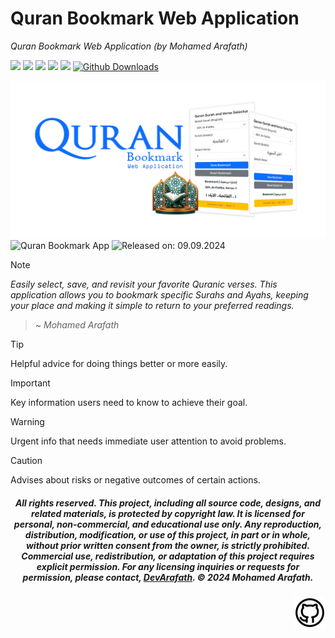 # Quran Bookmark Web Application
_Quran Bookmark Web Application (by Mohamed Arafath)_

![](https://img.shields.io/badge/Created_by-DevArafath-black?logo=github)
![](https://img.shields.io/badge/HTML5-e34f26?logo=html5&labelColor=white)
![](https://img.shields.io/badge/CSS3-%232965f1?logo=css3&logoColor=%232965f1&labelColor=white)
![](https://img.shields.io/badge/javascript-%23f0db4f?logo=javascript&logoColor=%23f0db4f&labelColor=white)
![](https://img.shields.io/badge/Bootstrap%205.3.0-blue?logo=bootstrap&labelColor=white)
[![Github Downloads](https://img.shields.io/github/downloads/DevArafath/quran-bookmark/total?logo=amp)](https://github.com/DevArafath/quran-bookmark/releases)

![Cover](img/quranappcover.jpg "Cover Picture") 
![Quran Bookmark App](https://img.shields.io/badge/Quran%20Bookmark%20App-1.0.0-blue?colorA=258d43&colorB=ecb718) ![Released on: 09.09.2024](https://img.shields.io/badge/Released%20on%3A%20-09.09.2024-red?colorA=black&colorB=ecb718&style=flat-square)

> [!Note]
> _Easily select, save, and revisit your favorite Quranic verses. This application allows you to bookmark specific Surahs and Ayahs, keeping your place and making it simple to return to your preferred readings._
> > ~ _Mohamed Arafath_

> [!TIP]
> Helpful advice for doing things better or more easily.

> [!IMPORTANT]
> Key information users need to know to achieve their goal.

> [!WARNING]
> Urgent info that needs immediate user attention to avoid problems.

> [!CAUTION]
> Advises about risks or negative outcomes of certain actions.

<div align="center">
  
##### _All rights reserved. This project, including all source code, designs, and related materials, is protected by copyright law. It is licensed for personal, non-commercial, and educational use only. Any reproduction, distribution, modification, or use of this project, in part or in whole, without prior written consent from the owner, is strictly prohibited. Commercial use, redistribution, or adaptation of this project requires explicit permission. For any licensing inquiries or requests for permission, please contact, [DevArafath](https://github.com/DevArafath/). &copy; 2024 Mohamed Arafath._

<div align="right">

<a href="https://www.github.com">
  <img src="img/git_pro.svg" alt="Social Links" width="50" height="50">
</a>

####
<!--
<a href="https://www.facebook.com/" target="_blank"><img src="img/fb.png" alt="Facebook" width="30"></a>
<a href="#" target="_blank"><img src="img/tw.png" alt="Twitter" width="30"></a>
<a href="#" target="_blank"><img src="img/ig.png" alt="Instagram" width="30"></a>
<a href="#" target="_blank"><img src="img/in.png" alt="LinkedIn" width="30"></a>
<a href="#" target="_blank"><img src="img/git.png" alt="GitHub" width="30"></a>
--!>
